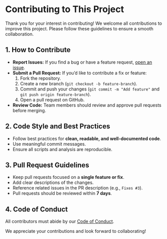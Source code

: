 # Contributing to This Project

Thank you for your interest in contributing! We welcome all contributions to improve this project. Please follow these guidelines to ensure a smooth collaboration.

## 1. How to Contribute
- **Report Issues:** If you find a bug or have a feature request, [open an issue](https://github.com/DSCI-310-2025/dsci-310-group-1/issues).
- **Submit a Pull Request:** If you’d like to contribute a fix or feature:
  1. Fork the repository.
  2. Create a new branch (`git checkout -b feature-branch`).
  3. Commit and push your changes (`git commit -m "Add feature"` and `git push origin feature-branch`).
  4. Open a pull request on GitHub.
- **Review Code:** Team members should review and approve pull requests before merging.

## 2. Code Style and Best Practices
- Follow best practices for **clean, readable, and well-documented code**.
- Use meaningful commit messages.
- Ensure all scripts and analysis are reproducible.

## 3. Pull Request Guidelines
- Keep pull requests focused on a **single feature or fix**.
- Add clear descriptions of the changes.
- Reference related issues in the PR description (e.g., `Fixes #3`).
- Pull requests should be reviewed within **7 days**.

## 4. Code of Conduct
All contributors must abide by our [Code of Conduct](CODE_OF_CONDUCT.md).

We appreciate your contributions and look forward to collaborating!
